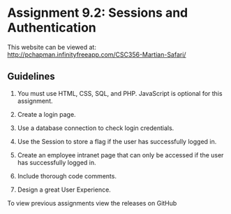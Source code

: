 # Assignment 9.2: Sessions and Authentication

This website can be viewed at: http://pchapman.infinityfreeapp.com/CSC356-Martian-Safari/
## Guidelines

1. You must use HTML, CSS, SQL, and PHP. JavaScript is optional for this assignment.

2. Create a login page.

3. Use a database connection to check login credentials.

4. Use the Session to store a flag if the user has successfully logged in.

5. Create an employee intranet page that can only be accessed if the user has successfully logged in.

6. Include thorough code comments.

7. Design a great User Experience.


To view previous assignments view the releases on GitHub